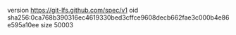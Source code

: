 version https://git-lfs.github.com/spec/v1
oid sha256:0ca768b390316ec4619330bed3cffce9608decb662fae3c000b4e86e595a10ee
size 50003
